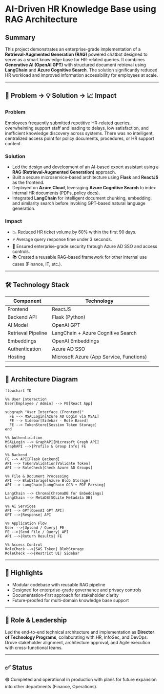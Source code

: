 # AI-Driven HR Knowledge Base using RAG Architecture

## Summary
This project demonstrates an enterprise-grade implementation of a **Retrieval-Augmented Generation (RAG)** powered chatbot designed to serve as a smart knowledge base for HR-related queries. It combines **Generative AI (OpenAI GPT)** with structured document retrieval using **LangChain** and **Azure Cognitive Search**. The solution significantly reduced HR workload and improved information accessibility for employees at scale.

---

## 🚨 Problem → 💡 Solution → 📈 Impact

### Problem
Employees frequently submitted repetitive HR-related queries, overwhelming support staff and leading to delays, low satisfaction, and inefficient knowledge discovery across systems. There was no intelligent, centralized access point for policy documents, procedures, or HR support content.

### Solution
- Led the design and development of an AI-based expert assistant using a **RAG (Retrieval-Augmented Generation)** approach.
- Built a secure microservice-based architecture using **Flask** and **ReactJS** as the frontend.
- Deployed on **Azure Cloud**, leveraging **Azure Cognitive Search** to index internal HR documents (PDFs, policy docs).
- Integrated **LangChain** for intelligent document chunking, embedding, and similarity search before invoking GPT-based natural language generation.

### Impact
- 📉 Reduced HR ticket volume by 60% within the first 90 days.
- ⚡ Average query response time under 3 seconds.
- 🔐 Ensured enterprise-grade security through Azure AD SSO and access controls.
- 📚 Created a reusable RAG-based framework for other internal use cases (Finance, IT, etc.).

---

## 🛠️ Technology Stack

| Component             | Technology                      |
|-----------------------|----------------------------------|
| Frontend              | ReactJS                         |
| Backend API           | Flask (Python)                  |
| AI Model              | OpenAI GPT                      |
| Retrieval Pipeline    | LangChain + Azure Cognitive Search |
| Embeddings            | OpenAI Embeddings               |
| Authentication        | Azure AD SSO                    |
| Hosting               | Microsoft Azure (App Service, Functions) |

---

## 📐 Architecture Diagram
```mermaid
flowchart TD

%% User Interaction
User[Employee / Admin] --> FE[React App]

subgraph "User Interface (Frontend)"
  FE --> MSALLogin[Azure AD Login via MSAL]
  FE --> Sidebar[Sidebar - Role Based]
  FE --> TokenStore[Session Token Storage]
end

%% Authentication
MSALLogin --> GraphAPI[Microsoft Graph API]
GraphAPI -->|Profile & Group Info| FE

%% Backend
FE --> API[Flask Backend]
API --> TokenValidation[Validate Token]
API --> RoleCheck[Check Azure AD Groups]

%% File & Document Processing
API --> BlobStorage[Azure Blob Storage]
API --> LangChain[LangChain OCR + PDF Parsing]

LangChain --> Chroma[ChromaDB for Embeddings]
LangChain --> MetaDB[SQLite Metadata DB]

%% AI Services
API --> GPT[OpenAI GPT API]
GPT -->|Response| API

%% Application Flow
User -->|Upload / Query| FE
FE -->|Send File / Query| API
API -->|Return Results| FE

%% Access Control
RoleCheck -->|SAS Token| BlobStorage
RoleCheck -->|Restrict UI| Sidebar
```
---

## 📎 Highlights

- Modular codebase with reusable RAG pipeline
- Designed for enterprise-grade governance and privacy controls
- Documentation-first approach for stakeholder clarity
- Future-proofed for multi-domain knowledge base support

---

## 👤 Role & Leadership

Led the end-to-end technical architecture and implementation as **Director of Technology Programs**, collaborating with HR, InfoSec, and DevOps. Drove stakeholder alignment, architecture approval, and Agile execution with cross-functional teams.

---

## ✅ Status

🟢 Completed and operational in production with plans for future expansion into other departments (Finance, Operations).
